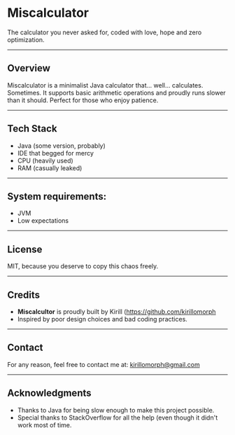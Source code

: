 # **Miscalculator**

The calculator you never asked for, coded with love, hope and zero optimization.

---

## **Overview**

Miscalculator is a minimalist Java calculator that... well... calculates. Sometimes. It supports basic arithmetic operations and proudly runs slower than it should. Perfect for those who enjoy patience.

---

## **Tech Stack**

- Java (some version, probably)
- IDE that begged for mercy
- CPU (heavily used)
- RAM (casually leaked)

---

## **System requirements**:

- JVM
- Low expectations

---

## **License**

MIT, because you deserve to copy this chaos freely.

---

## **Credits**

- **Miscalcultor** is proudly built by Kirill (https://github.com/kirillomorph
- Inspired by poor design choices and bad coding practices.

---

## **Contact**

For any reason, feel free to contact me at: kirillomorph@gmail.com

---

## **Acknowledgments**

- Thanks to Java for being slow enough to make this project possible.
- Special thanks to StackOverflow for all the help (even though it didn't work most of time.
